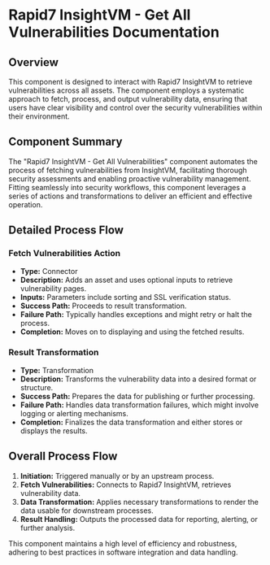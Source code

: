 # Rapid7 InsightVM - Get All Vulnerabilities Documentation

## Overview

This component is designed to interact with Rapid7 InsightVM to retrieve vulnerabilities across all assets. The component employs a systematic approach to fetch, process, and output vulnerability data, ensuring that users have clear visibility and control over the security vulnerabilities within their environment.

## Component Summary

The "Rapid7 InsightVM - Get All Vulnerabilities" component automates the process of fetching vulnerabilities from InsightVM, facilitating thorough security assessments and enabling proactive vulnerability management. Fitting seamlessly into security workflows, this component leverages a series of actions and transformations to deliver an efficient and effective operation.

## Detailed Process Flow

### Fetch Vulnerabilities Action
- **Type:** Connector
- **Description:** Adds an asset and uses optional inputs to retrieve vulnerability pages.
- **Inputs:** Parameters include sorting and SSL verification status.
- **Success Path:** Proceeds to result transformation.
- **Failure Path:** Typically handles exceptions and might retry or halt the process.
- **Completion:** Moves on to displaying and using the fetched results.

### Result Transformation
- **Type:** Transformation
- **Description:** Transforms the vulnerability data into a desired format or structure.
- **Success Path:** Prepares the data for publishing or further processing.
- **Failure Path:** Handles data transformation failures, which might involve logging or alerting mechanisms.
- **Completion:** Finalizes the data transformation and either stores or displays the results.

## Overall Process Flow
1. **Initiation:** Triggered manually or by an upstream process.
2. **Fetch Vulnerabilities:** Connects to Rapid7 InsightVM, retrieves vulnerability data.
3. **Data Transformation:** Applies necessary transformations to render the data usable for downstream processes.
4. **Result Handling:** Outputs the processed data for reporting, alerting, or further analysis.

This component maintains a high level of efficiency and robustness, adhering to best practices in software integration and data handling.

